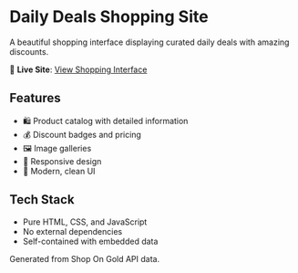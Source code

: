 # Daily Deals Shopping Site

A beautiful shopping interface displaying curated daily deals with amazing discounts.

🔗 **Live Site**: [View Shopping Interface](https://willroberts.github.io/daily-deals/)

## Features
- 🛍️ Product catalog with detailed information
- 💰 Discount badges and pricing
- 🖼️ Image galleries
- 📱 Responsive design
- 🎨 Modern, clean UI

## Tech Stack
- Pure HTML, CSS, and JavaScript
- No external dependencies
- Self-contained with embedded data

Generated from Shop On Gold API data.
